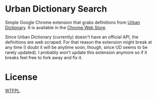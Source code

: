 # Urban Dictionary Search

Simple Google Chrome extension that grabs definitions from [Urban Dictionary](http://www.urbandictionary.com/). It is available in the [Chrome Web Store](https://chrome.google.com/webstore/detail/gfjijibnpohkjdmbahejpeoilmgjahei).

Since Urban Dictionary (currently) doesn't have an official API, the definitions are web scraped. For that reason the extension might break at any time (I doubt it will be anytime soon, though, since UD seems to be rarely updated). I probably won't update this extension anymore so if it breaks feel free to fork away and fix it.

# License

[WTFPL](http://sam.zoy.org/wtfpl/). 

